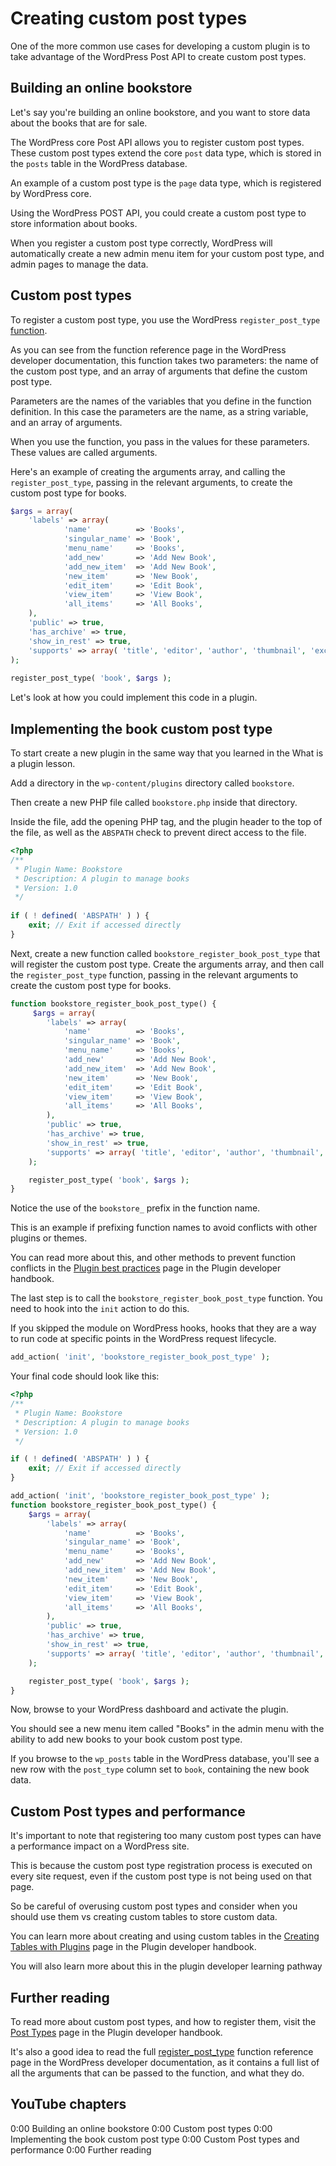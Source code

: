 # Creating custom post types

One of the more common use cases for developing a custom plugin is to take advantage of the WordPress Post API to create custom post types.

## Building an online bookstore

Let's say you're building an online bookstore, and you want to store data about the books that are for sale.

The WordPress core Post API allows you to register custom post types. These custom post types extend the core `post` data type, which is stored in the `posts` table in the WordPress database.

An example of a custom post type is the `page` data type, which is registered by WordPress core. 

Using the WordPress POST API, you could create a custom post type to store information about books.

When you register a custom post type correctly, WordPress will automatically create a new admin menu item for your custom post type, and admin pages to manage the data.

## Custom post types

To register a custom post type, you use the WordPress `register_post_type` [function](https://developer.wordpress.org/reference/functions/register_post_type/). 

As you can see from the function reference page in the WordPress developer documentation, this function takes two parameters: the name of the custom post type, and an array of arguments that define the custom post type.

Parameters are the names of the variables that you define in the function definition. In this case the parameters are the name, as a string variable, and an array of arguments.

When you use the function, you pass in the values for these parameters. These values are called arguments.

Here's an example of creating the arguments array, and calling the `register_post_type`, passing in the relevant arguments, to create the custom post type for books.

```php
$args = array(
    'labels' => array(
			'name'          => 'Books',
			'singular_name' => 'Book',
			'menu_name'     => 'Books',
			'add_new'       => 'Add New Book',
			'add_new_item'  => 'Add New Book',
			'new_item'      => 'New Book',
			'edit_item'     => 'Edit Book',
			'view_item'     => 'View Book',
			'all_items'     => 'All Books',
	),
    'public' => true,
    'has_archive' => true,
    'show_in_rest' => true,
    'supports' => array( 'title', 'editor', 'author', 'thumbnail', 'excerpt' ),
);
    
register_post_type( 'book', $args );
```

Let's look at how you could implement this code in a plugin.

## Implementing the book custom post type

To start create a new plugin in the same way that you learned in the What is a plugin lesson.

Add a directory in the `wp-content/plugins` directory called `bookstore`. 

Then create a new PHP file called `bookstore.php` inside that directory. 

Inside the file, add the opening PHP tag, and the plugin header to the top of the file, as well as the `ABSPATH` check to prevent direct access to the file.

```php
<?php
/**
 * Plugin Name: Bookstore
 * Description: A plugin to manage books
 * Version: 1.0
 */
 
if ( ! defined( 'ABSPATH' ) ) {
	exit; // Exit if accessed directly
}
```

Next, create a new function called `bookstore_register_book_post_type` that will register the custom post type. Create the arguments array, and then call the `register_post_type` function, passing in the relevant arguments to create the custom post type for books.

```php
function bookstore_register_book_post_type() {
     $args = array(
        'labels' => array(
			'name'          => 'Books',
			'singular_name' => 'Book',
			'menu_name'     => 'Books',
			'add_new'       => 'Add New Book',
			'add_new_item'  => 'Add New Book',
			'new_item'      => 'New Book',
			'edit_item'     => 'Edit Book',
			'view_item'     => 'View Book',
			'all_items'     => 'All Books',
	    ),
        'public' => true,
        'has_archive' => true,
        'show_in_rest' => true,
        'supports' => array( 'title', 'editor', 'author', 'thumbnail', 'excerpt' ),
    );

    register_post_type( 'book', $args );
}
```

Notice the use of the `bookstore_` prefix in the function name. 

This is an example if prefixing function names to avoid conflicts with other plugins or themes. 

You can read more about this, and other methods to prevent function conflicts in the [Plugin best practices](https://developer.wordpress.org/plugins/plugin-basics/best-practices/#avoid-naming-collisions) page in the Plugin developer handbook.

The last step is to call the `bookstore_register_book_post_type` function. You need to hook into the `init` action to do this. 

If you skipped the module on WordPress hooks, hooks that they are a way to run code at specific points in the WordPress request lifecycle.

```php
add_action( 'init', 'bookstore_register_book_post_type' );
```

Your final code should look like this:

```php
<?php
/**
 * Plugin Name: Bookstore
 * Description: A plugin to manage books
 * Version: 1.0
 */

if ( ! defined( 'ABSPATH' ) ) {
    exit; // Exit if accessed directly
}

add_action( 'init', 'bookstore_register_book_post_type' );
function bookstore_register_book_post_type() {
    $args = array(
        'labels' => array(
			'name'          => 'Books',
			'singular_name' => 'Book',
			'menu_name'     => 'Books',
			'add_new'       => 'Add New Book',
			'add_new_item'  => 'Add New Book',
			'new_item'      => 'New Book',
			'edit_item'     => 'Edit Book',
			'view_item'     => 'View Book',
			'all_items'     => 'All Books',
	    ),
        'public' => true,
        'has_archive' => true,
        'show_in_rest' => true,
        'supports' => array( 'title', 'editor', 'author', 'thumbnail', 'excerpt' ),
    );

    register_post_type( 'book', $args );
}
```

Now, browse to your WordPress dashboard and activate the plugin. 

You should see a new menu item called "Books" in the admin menu with the ability to add new books to your book custom post type. 

If you browse to the `wp_posts` table in the WordPress database, you'll see a new row with the `post_type` column set to `book`, containing the new book data.

## Custom Post types and performance

It's important to note that registering too many custom post types can have a performance impact on a WordPress site. 

This is because the custom post type registration process is executed on every site request, even if the custom post type is not being used on that page. 

So be careful of overusing custom post types and consider when you should use them vs creating custom tables to store custom data.

You can learn more about creating and using custom tables in the [Creating Tables with Plugins](https://developer.wordpress.org/plugins/plugin-basics/creating-tables-with-plugins/) page in the Plugin developer handbook.

You will also learn more about this in the plugin developer learning pathway

## Further reading

To read more about custom post types, and how to register them, visit the [Post Types](https://developer.wordpress.org/plugins/post-types/) page in the Plugin developer handbook.

It's also a good idea to read the full [register_post_type](https://developer.wordpress.org/reference/functions/register_post_type/) function reference page in the WordPress developer documentation, as it contains a full list of all the arguments that can be passed to the function, and what they do.

## YouTube chapters

0:00 Building an online bookstore
0:00 Custom post types
0:00 Implementing the book custom post type
0:00 Custom Post types and performance
0:00 Further reading